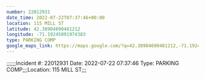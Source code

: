 ```yaml
---
number: 22012931
date_time: 2022-07-22T07:37:46+00:00
location: 115 MILL ST
latitude: 42.38904690481212
longitude: -71.19245091974383
type: PARKING COMP
google_maps_link: https://maps.google.com/?q=42.38904690481212,-71.19245091974383
---
```


;;;;;;Incident #: 22012931  Date: 2022-07-22 07:37:46   Type: PARKING COMP;;;Location: 115 MILL ST;;;
